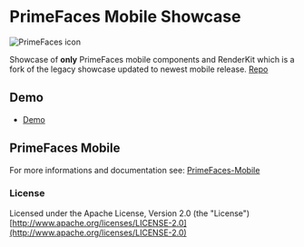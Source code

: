 # PrimeFaces Mobile Showcase

![PrimeFaces icon](https://www.primefaces.org/wp-content/uploads/2016/10/prime_logo_new.png)

Showcase of **only** PrimeFaces mobile components and RenderKit which is a fork of the legacy showcase updated to newest mobile release. [Repo](https://github.com/primefaces/primefaces-showcase-legacy)

## Demo

* [Demo](https://admin.deloma.de/primefaces-mobile-showcase/)

## PrimeFaces Mobile

For more informations and documentation see: [PrimeFaces-Mobile](https://github.com/djmj/primefaces-mobile)

### License

Licensed under the Apache License, Version 2.0 (the "License") [http://www.apache.org/licenses/LICENSE-2.0](http://www.apache.org/licenses/LICENSE-2.0)